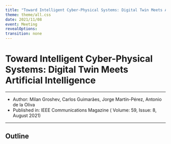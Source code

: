 ```yaml
---
title: "Toward Intelligent Cyber-Physical Systems: Digital Twin Meets Artificial Intelligence"
theme: theme/all.css
date: 2021/11/08
event: Meeting
revealOptions:
transition: none
---
```

# Toward Intelligent Cyber-Physical Systems: Digital Twin Meets Artificial Intelligence

<hr class="mb-8">

- Author: Milan Groshev, Carlos Guimarães, Jorge Martín-Pérez, Antonio de la Oliva <!-- .element: class="text-3xl" -->
- Published in: IEEE Communications Magazine ( Volume: 59, Issue: 8, August 2021) <!-- .element: class="text-3xl" -->

---

## Outline